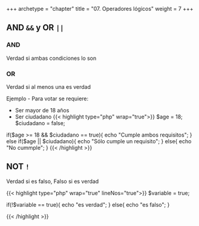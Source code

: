 +++
archetype = "chapter"
title = "07. Operadores lógicos"
weight = 7
+++

## AND `&&` y OR `||`
### AND
Verdad si ambas condiciones lo son

### OR
Verdad si al menos una es verdad

Ejemplo - Para votar se requiere:
- Ser mayor de 18 años
- Ser ciudadano
{{< highlight  type="php" wrap="true">}}
$age = 18;
$ciudadano = false;

if($age >= 18 && $ciudadano == true){
    echo "Cumple ambos requisitos";
}
else if($age || $ciudadano){
    echo "Sólo cumple un requisito";
}
else{
    echo "No cummple";
}
{{< /highlight >}}
## NOT `!`
Verdad si es falso, Falso si es verdad

{{< highlight  type="php" wrap="true" lineNos="true">}}
$variable = true;

if(!$variable == true){
    echo "es verdad";
}
else{
    echo "es falso";
}

{{< /highlight >}}